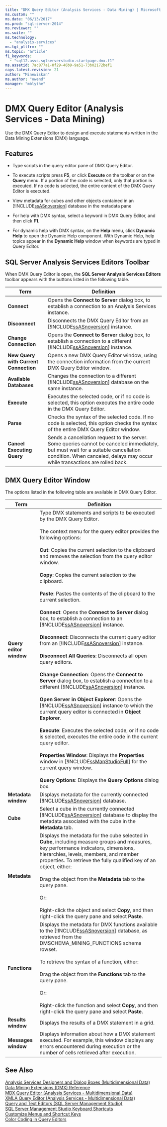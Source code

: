 ```yaml
---
title: "DMX Query Editor (Analysis Services - Data Mining) | Microsoft Docs"
ms.custom: ""
ms.date: "06/13/2017"
ms.prod: "sql-server-2014"
ms.reviewer: ""
ms.suite: ""
ms.technology: 
  - "analysis-services"
ms.tgt_pltfrm: ""
ms.topic: "article"
f1_keywords: 
  - "sql12.asvs.sqlserverstudio.startpage.dmx.f1"
ms.assetid: 7ac877a1-0f29-46b9-9a51-73b02172bef1
caps.latest.revision: 21
author: "Minewiskan"
ms.author: "owend"
manager: "mblythe"
---
```

# DMX Query Editor (Analysis Services - Data Mining)
  Use the DMX Query Editor to design and execute statements written in the Data Mining Extensions (DMX) language.  
  
## Features  
  
-   Type scripts in the query editor pane of DMX Query Editor.  
  
-   To execute scripts press **F5**, or click **Execute** on the toolbar or on the **Query** menu. If a portion of the code is selected, only that portion is executed. If no code is selected, the entire content of the DMX Query Editor is executed.  
  
-   View metadata for cubes and other objects contained in an [!INCLUDE[ssASnoversion](../includes/ssasnoversion-md.md)] database in the metadata pane  
  
-   For help with DMX syntax, select a keyword in DMX Query Editor, and then click **F1**.  
  
-   For dynamic help with DMX syntax, on the **Help** menu, click **Dynamic Help** to open the Dynamic Help component. With Dynamic Help, help topics appear in the **Dynamic Help** window when keywords are typed in Query Editor.  
  
## SQL Server Analysis Services Editors Toolbar  
 When DMX Query Editor is open, the **SQL Server Analysis Services Editors** toolbar appears with the buttons listed in the following table.  
  
|Term|Definition|  
|----------|----------------|  
|**Connect**|Opens the **Connect to Server** dialog box, to establish a connection to an Analysis Services instance.|  
|**Disconnect**|Disconnects the DMX Query Editor from an [!INCLUDE[ssASnoversion](../includes/ssasnoversion-md.md)] instance.|  
|**Change Connection**|Opens the **Connect to Server** dialog box, to establish a connection to a different [!INCLUDE[ssASnoversion](../includes/ssasnoversion-md.md)] instance.|  
|**New Query with Current Connection**|Opens a new DMX Query Editor window, using the connection information from the current DMX Query Editor window.|  
|**Available Databases**|Changes the connection to a different [!INCLUDE[ssASnoversion](../includes/ssasnoversion-md.md)] database on the same instance.|  
|**Execute**|Executes the selected code, or if no code is selected, this option executes the entire code in the DMX Query Editor.|  
|**Parse**|Checks the syntax of the selected code. If no code is selected, this option checks the syntax of the entire DMX Query Editor window.|  
|**Cancel Executing Query**|Sends a cancellation request to the server. Some queries cannot be canceled immediately, but must wait for a suitable cancellation condition. When canceled, delays may occur while transactions are rolled back.|  
  
## DMX Query Editor Window  
 The options listed in the following table are available in DMX Query Editor.  
  
|Term|Definition|  
|----------|----------------|  
|**Query editor window**|Type DMX statements and scripts to be executed by the DMX Query Editor.<br /><br /> The context menu for the query editor provides the following options:<br /><br /> **Cut**: Copies the current selection to the clipboard and removes the selection from the query editor window.<br /><br /> **Copy**: Copies the current selection to the clipboard.<br /><br /> **Paste**: Pastes the contents of the clipboard to the current selection.<br /><br /> **Connect**: Opens the **Connect to Server** dialog box, to establish a connection to an [!INCLUDE[ssASnoversion](../includes/ssasnoversion-md.md)] instance.<br /><br /> **Disconnect**: Disconnects the current query editor from an [!INCLUDE[ssASnoversion](../includes/ssasnoversion-md.md)] instance.<br /><br /> **Disconnect All Queries**: Disconnects all open query editors.<br /><br /> **Change Connection**: Opens the **Connect to Server** dialog box, to establish a connection to a different [!INCLUDE[ssASnoversion](../includes/ssasnoversion-md.md)] instance.<br /><br /> **Open Server in Object Explorer**: Opens the [!INCLUDE[ssASnoversion](../includes/ssasnoversion-md.md)] instance to which the current query editor is connected in **Object Explorer**.<br /><br /> **Execute**: Executes the selected code, or if no code is selected, executes the entire code in the current query editor.<br /><br /> **Properties Window**: Displays the **Properties** window in [!INCLUDE[ssManStudioFull](../includes/ssmanstudiofull-md.md)] for the current query window.<br /><br /> **Query Options**: Displays the **Query Options** dialog box.|  
|**Metadata window**|Displays metadata for the currently connected [!INCLUDE[ssASnoversion](../includes/ssasnoversion-md.md)] database.|  
|**Cube**|Select a cube in the currently connected [!INCLUDE[ssASnoversion](../includes/ssasnoversion-md.md)] database to display the metadata associated with the cube in the **Metadata** tab.|  
|**Metadata**|Displays the metadata for the cube selected in **Cube**, including measure groups and measures, key performance indicators, dimensions, hierarchies, levels, members, and member properties. To retrieve the fully qualified key of an object, either:<br /><br /> Drag the object from the **Metadata** tab to the query pane.<br /><br /> Or:<br /><br /> Right-click the object and select **Copy**, and then right-click the query pane and select **Paste**.|  
|**Functions**|Displays the metadata for DMX functions available to the [!INCLUDE[ssASnoversion](../includes/ssasnoversion-md.md)] database, as retrieved from the DMSCHEMA_MINING_FUNCTIONS schema rowset.<br /><br /> To retrieve the syntax of a function, either:<br /><br /> Drag the object from the **Functions** tab to the query pane.<br /><br /> Or:<br /><br /> Right-click the function and select **Copy**, and then right-click the query pane and select **Paste**.|  
|**Results window**|Displays the results of a DMX statement in a grid.|  
|**Messages window**|Displays information about how a DMX statement executed. For example, this window displays any errors encountered during execution or the number of cells retrieved after execution.|  
  
## See Also  
 [Analysis Services Designers and Dialog Boxes &#40;Multidimensional Data&#41;](../../2014/analysis-services/analysis-services-designers-and-dialog-boxes-multidimensional-data.md)   
 [Data Mining Extensions &#40;DMX&#41; Reference](~/dmx/data-mining-extensions-dmx-reference.md)   
 [MDX Query Editor &#40;Analysis Services - Multidimensional Data&#41;](../../2014/analysis-services/mdx-query-editor-analysis-services-multidimensional-data.md)   
 [XMLA Query Editor &#40;Analysis Services - Multidimensional Data&#41;](../../2014/analysis-services/xmla-query-editor-analysis-services-multidimensional-data.md)   
 [Query and Text Editors &#40;SQL Server Management Studio&#41;](../../2014/database-engine/query-and-text-editors-sql-server-management-studio.md)   
 [SQL Server Management Studio Keyboard Shortcuts](../../2014/database-engine/sql-server-management-studio-keyboard-shortcuts.md)   
 [Customize Menus and Shortcut Keys](../../2014/database-engine/customize-menus-and-shortcut-keys.md)   
 [Color Coding in Query Editors](../../2014/database-engine/color-coding-in-query-editors.md)  
  
  
